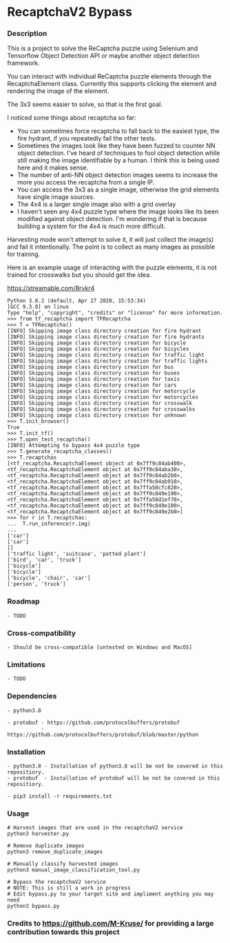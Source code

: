 # RecaptchaV2 Bypass


### Description
This is a project to solve the ReCaptcha puzzle using Selenium and Tensorflow Object Detection API or maybe another object detection framework.

You can interact with individual ReCaptcha puzzle elements through the RecaptchaElement class. Currently this supports clicking the element and rendering the image of the element.

The 3x3 seems easier to solve, so that is the first goal.

I noticed some things about recaptcha so far:

* You can sometimes force recaptcha to fall back to the easiest type, the fire hydrant, if you repeatedly fail the other tests.
* Sometimes the images look like they have been fuzzed to counter NN object detection. I've heard of techniques to fool object detection while still making the image identifiable by a human. I think this is being used here and it makes sense.
* The number of anti-NN object detection images seems to increase the more you access the recaptcha from a single IP.
* You can access the 3x3 as a single image, otherwise the grid elements have single image sources.
* The 4x4 is a larger single image also with a grid overlay
* I haven't seen any 4x4 puzzle type where the image looks like its been modified against object detection. I'm wondering if that is because building a system for the 4x4 is much more difficult.

Harvesting mode won't attempt to solve it, it will just collect the image(s) and fail it intentionally. The point is to collect as many images as possible for training.

Here is an example usage of interacting with the puzzle elements, it is not trained for crosswalks but you should get the idea.

https://streamable.com/8rvkr4

```
Python 3.8.2 (default, Apr 27 2020, 15:53:34) 
[GCC 9.3.0] on linux
Type "help", "copyright", "credits" or "license" for more information.
>>> from tf_recaptcha import TFRecaptcha
>>> T = TFRecaptcha()
[INFO] Skipping image class directory creation for fire hydrant
[INFO] Skipping image class directory creation for fire hydrants
[INFO] Skipping image class directory creation for bicycle
[INFO] Skipping image class directory creation for bicycles
[INFO] Skipping image class directory creation for traffic light
[INFO] Skipping image class directory creation for traffic lights
[INFO] Skipping image class directory creation for bus
[INFO] Skipping image class directory creation for buses
[INFO] Skipping image class directory creation for taxis
[INFO] Skipping image class directory creation for cars
[INFO] Skipping image class directory creation for motorcycle
[INFO] Skipping image class directory creation for motorcycles
[INFO] Skipping image class directory creation for crosswalk
[INFO] Skipping image class directory creation for crosswalks
[INFO] Skipping image class directory creation for unknown
>>> T.init_browser()
True
>>> T.init_tf()
>>> T.open_test_recaptcha()
[INFO] Attempting to bypass 4x4 puzzle type
>>> T.generate_recaptcha_classes()
>>> T.recaptchas
[<tf_recaptcha.RecaptchaElement object at 0x7ff9c84ab400>, <tf_recaptcha.RecaptchaElement object at 0x7ff9c84aba30>, <tf_recaptcha.RecaptchaElement object at 0x7ff9c84ab2b0>, <tf_recaptcha.RecaptchaElement object at 0x7ff9c84ab910>, <tf_recaptcha.RecaptchaElement object at 0x7ffa58cfc820>, <tf_recaptcha.RecaptchaElement object at 0x7ff9c849e190>, <tf_recaptcha.RecaptchaElement object at 0x7ffa58d1ef70>, <tf_recaptcha.RecaptchaElement object at 0x7ff9c849e100>, <tf_recaptcha.RecaptchaElement object at 0x7ff9c849e2b0>]
>>> for r in T.recaptchas:
...  T.run_inference(r.img)
... 
['car']
['car']
[]
['traffic light', 'suitcase', 'potted plant']
['bird', 'car', 'truck']
['bicycle']
['bicycle']
['bicycle', 'chair', 'car']
['person', 'truck']
```

### Roadmap
    - TODO

### Cross-compatibility
    - Should be cross-compatible [untested on Windows and MacOS]

### Limitations
    - TODO

### Dependencies
    - python3.8

    - protobuf - https://github.com/protocolbuffers/protobuf
               - https://github.com/protocolbuffers/protobuf/blob/master/python

### Installation
    - python3.8 - Installation of python3.8 will be not be covered in this repositiory.
    - protobuf  - Installation of protobuf will be not be covered in this repositiory.
    
    - pip3 install -r requirements.txt

### Usage
    # Harvest images that are used in the recaptchaV2 service
    python3 harvester.py
    
    # Remove duplicate images
    python3 remove_duplicate_images

    # Manually classify harvested images
    python3 manual_image_classification_tool.py

    # Bypass the recaptchaV2 service
    # NOTE: This is still a work in progress
    # Edit bypass.py to your target site and impliment anything you may need
    python3 bypass.py


### Credits to https://github.com/M-Kruse/ for providing a large contribution towards this project